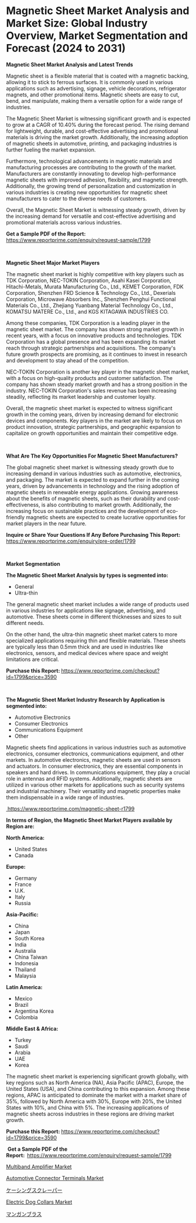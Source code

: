 <p><h1>Magnetic Sheet Market Analysis and Market Size: Global Industry Overview, Market Segmentation and Forecast (2024 to 2031)</h1></p><p><strong>Magnetic Sheet Market Analysis and Latest Trends</strong></p>
<p><p>Magnetic sheet is a flexible material that is coated with a magnetic backing, allowing it to stick to ferrous surfaces. It is commonly used in various applications such as advertising, signage, vehicle decorations, refrigerator magnets, and other promotional items. Magnetic sheets are easy to cut, bend, and manipulate, making them a versatile option for a wide range of industries.</p><p>The Magnetic Sheet Market is witnessing significant growth and is expected to grow at a CAGR of 10.40% during the forecast period. The rising demand for lightweight, durable, and cost-effective advertising and promotional materials is driving the market growth. Additionally, the increasing adoption of magnetic sheets in automotive, printing, and packaging industries is further fueling the market expansion.</p><p>Furthermore, technological advancements in magnetic materials and manufacturing processes are contributing to the growth of the market. Manufacturers are constantly innovating to develop high-performance magnetic sheets with improved adhesion, flexibility, and magnetic strength. Additionally, the growing trend of personalization and customization in various industries is creating new opportunities for magnetic sheet manufacturers to cater to the diverse needs of customers.</p><p>Overall, the Magnetic Sheet Market is witnessing steady growth, driven by the increasing demand for versatile and cost-effective advertising and promotional materials across various industries.</p></p>
<p><strong>Get a Sample PDF of the Report:&nbsp;</strong> <a href="https://www.reportprime.com/enquiry/request-sample/1799">https://www.reportprime.com/enquiry/request-sample/1799</a></p>
<p>&nbsp;</p>
<p><strong>Magnetic Sheet Major Market Players</strong></p>
<p><p>The magnetic sheet market is highly competitive with key players such as TDK Corporation, NEC-TOKIN Corporation, Asahi Kasei Corporation, Hitachi-Metals, Murata Manufacturing Co., Ltd., KEMET Corporation, FDK Corporation, Shenzhen FRD Science & Technology Co., Ltd., Dexerials Corporation, Microwave Absorbers Inc., Shenzhen Penghui Functional Materials Co., Ltd., Zhejiang Yuanbang Material Technology Co., Ltd., KOMATSU MATERE Co., Ltd., and KGS KITAGAWA INDUSTRIES CO. </p><p>Among these companies, TDK Corporation is a leading player in the magnetic sheet market. The company has shown strong market growth in recent years, with a focus on innovative products and technologies. TDK Corporation has a global presence and has been expanding its market reach through strategic partnerships and acquisitions. The company's future growth prospects are promising, as it continues to invest in research and development to stay ahead of the competition.</p><p>NEC-TOKIN Corporation is another key player in the magnetic sheet market, with a focus on high-quality products and customer satisfaction. The company has shown steady market growth and has a strong position in the industry. NEC-TOKIN Corporation's sales revenue has been increasing steadily, reflecting its market leadership and customer loyalty.</p><p>Overall, the magnetic sheet market is expected to witness significant growth in the coming years, driven by increasing demand for electronic devices and components. Key players in the market are likely to focus on product innovation, strategic partnerships, and geographic expansion to capitalize on growth opportunities and maintain their competitive edge.</p></p>
<p>&nbsp;</p>
<p><strong>What Are The Key Opportunities For Magnetic Sheet Manufacturers?</strong></p>
<p><p>The global magnetic sheet market is witnessing steady growth due to increasing demand in various industries such as automotive, electronics, and packaging. The market is expected to expand further in the coming years, driven by advancements in technology and the rising adoption of magnetic sheets in renewable energy applications. Growing awareness about the benefits of magnetic sheets, such as their durability and cost-effectiveness, is also contributing to market growth. Additionally, the increasing focus on sustainable practices and the development of eco-friendly magnetic sheets are expected to create lucrative opportunities for market players in the near future.</p></p>
<p><strong>Inquire or Share Your Questions If Any Before Purchasing This Report:</strong> <a href="https://www.reportprime.com/enquiry/pre-order/1799">https://www.reportprime.com/enquiry/pre-order/1799</a></p>
<p>&nbsp;</p>
<p><strong>Market Segmentation</strong></p>
<p><strong>The Magnetic Sheet Market Analysis by types is segmented into:</strong></p>
<p><ul><li>General</li><li>Ultra-thin</li></ul></p>
<p><p>The general magnetic sheet market includes a wide range of products used in various industries for applications like signage, advertising, and automotive. These sheets come in different thicknesses and sizes to suit different needs. </p><p>On the other hand, the ultra-thin magnetic sheet market caters to more specialized applications requiring thin and flexible materials. These sheets are typically less than 0.5mm thick and are used in industries like electronics, sensors, and medical devices where space and weight limitations are critical.</p></p>
<p><strong>Purchase this Report:&nbsp;</strong><a href="https://www.reportprime.com/checkout?id=1799&price=3590">https://www.reportprime.com/checkout?id=1799&price=3590</a></p>
<p>&nbsp;</p>
<p><strong>The Magnetic Sheet Market Industry Research by Application is segmented into:</strong></p>
<p><ul><li>Automotive Electronics</li><li>Consumer Electronics</li><li>Communications Equipment</li><li>Other</li></ul></p>
<p><p>Magnetic sheets find applications in various industries such as automotive electronics, consumer electronics, communications equipment, and other markets. In automotive electronics, magnetic sheets are used in sensors and actuators. In consumer electronics, they are essential components in speakers and hard drives. In communications equipment, they play a crucial role in antennas and RFID systems. Additionally, magnetic sheets are utilized in various other markets for applications such as security systems and industrial machinery. Their versatility and magnetic properties make them indispensable in a wide range of industries.</p></p>
<p><a href="https://www.reportprime.com/magnetic-sheet-r1799">&nbsp;https://www.reportprime.com/magnetic-sheet-r1799</a></p>
<p><strong>In terms of Region, the Magnetic Sheet Market Players available by Region are:</strong></p>
<p>
    <p> <strong> North America: </strong>
        <ul>
            <li>United States</li>
            <li>Canada</li>
        </ul>
        </p> 
    <p> <strong> Europe: </strong>
        <ul>
            <li>Germany</li>
            <li>France</li>
            <li>U.K.</li>
            <li>Italy</li>
            <li>Russia</li>
        </ul>
        </p> 
    <p> <strong> Asia-Pacific: </strong>
        <ul>
            <li>China</li>
            <li>Japan</li>
            <li>South Korea</li>
            <li>India</li>
            <li>Australia</li>
            <li>China Taiwan</li>
            <li>Indonesia</li>
            <li>Thailand</li>
            <li>Malaysia</li>
        </ul>
        </p> 
    <p> <strong> Latin America: </strong>
        <ul>
            <li>Mexico</li>
            <li>Brazil</li>
            <li>Argentina Korea</li>
            <li>Colombia</li>
        </ul>
        </p> 
    <p> <strong> Middle East & Africa: </strong>
        <ul>
            <li>Turkey</li>
            <li>Saudi</li>
            <li>Arabia</li>
            <li>UAE</li>
            <li>Korea</li>
        </ul>
    </p>
    </p>
<p><p>The magnetic sheet market is experiencing significant growth globally, with key regions such as North America (NA), Asia Pacific (APAC), Europe, the United States (USA), and China contributing to this expansion. Among these regions, APAC is anticipated to dominate the market with a market share of 35%, followed by North America with 30%, Europe with 20%, the United States with 10%, and China with 5%. The increasing applications of magnetic sheets across industries in these regions are driving market growth.</p></p>
<p><strong>Purchase this Report: </strong><a href="https://www.reportprime.com/checkout?id=1799&price=3590">https://www.reportprime.com/checkout?id=1799&price=3590</a></p>
<p>&nbsp;<strong>Get a Sample PDF of the Report:&nbsp;&nbsp;</strong><a href="https://www.reportprime.com/enquiry/request-sample/1799">https://www.reportprime.com/enquiry/request-sample/1799</a></p>
<p><strong></strong></p>
<p><p><a href="https://github.com/Angelnienowdseej3e45z3p8c/Market-Research-Report-List-2/blob/main/multiband-amplifier-market.md">Multiband Amplifier Market</a></p><p><a href="https://github.com/angeliabkratze/Market-Research-Report-List-1/blob/main/automotive-connector-terminals-market.md">Automotive Connector Terminals Market</a></p><p><a href="https://github.com/EstaSprer20231/Market-Research-Report-List-1/blob/main/224240671563.md">ケーシングスクレーパー</a></p><p><a href="https://issuu.com/reportprime-2/docs/electric-dog-collars-market-size-2030.pptx">Electric Dog Collars Market</a></p><p><a href="https://github.com/klon646/Market-Research-Report-List-1/blob/main/116962771564.md">マンガンブラス</a></p></p>